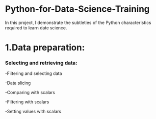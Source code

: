 # Python-for-Data-Science-Training
In this project, I demonstrate the subtleties of the Python characteristics required to learn date science.
<h1>1.Data preparation:</h1>
   <h3>Selecting and retrieving data:</h3>
   <p>-Filtering and selecting data</p>
   <p>-Data slicing</p>
   <p>-Comparing with scalars</p>
   <p>-Filtering with scalars</p>
   <p>-Setting values with scalars</p>
  

